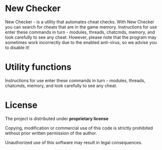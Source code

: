 # New Checker

New Checker - is a utility that automates cheat checks. With New Checker you can search for cheats that are in the game memory.
Instructions for use enter these commands in turn - modules, threads, chatcmds, memory, and look carefully to see any cheat.
However, please note that the program may sometimes work incorrectly due to the enabled anti-virus, so we advise you to disable it!

# Utility functions
Instructions for use enter these commands in turn - modules, threads, chatcmds, memory, and look carefully to see any cheat.

# License
The project is distributed under **proprietary license**

Copying, modification or commercial use of this code is strictly prohibited without prior written permission of the author.

Unauthorized use of this software may result in legal consequences.
